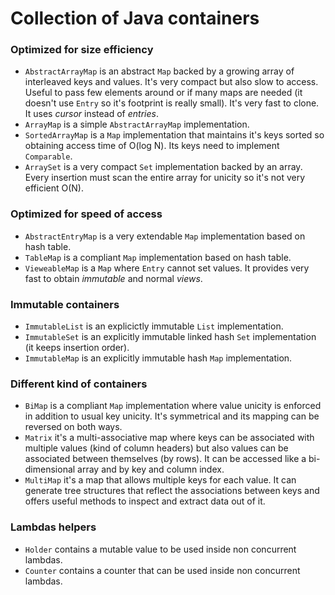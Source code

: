 # Collection of Java containers

### Optimized for size efficiency

* `AbstractArrayMap` is an abstract `Map` backed by a growing array of interleaved keys and values. It's very compact but also slow to access. Useful to pass few elements around or if many maps are needed (it doesn't use `Entry` so it's footprint is really small). It's very fast to clone. It uses _cursor_ instead of _entries_.
* `ArrayMap` is a simple `AbstractArrayMap` implementation.
* `SortedArrayMap` is a `Map` implementation that maintains it's keys sorted so obtaining access time of O(log N). Its keys need to implement `Comparable`.
* `ArraySet` is a very compact `Set` implementation backed by an array. Every insertion must scan the entire array for unicity so it's not very efficient O(N).

### Optimized for speed of access

* `AbstractEntryMap` is a very extendable `Map` implementation based on hash table.
* `TableMap` is a compliant `Map` implementation based on hash table.
* `VieweableMap` is a `Map` where `Entry` cannot set values. It provides very fast to obtain _immutable_ and normal _views_.

### Immutable containers

* `ImmutableList` is an explicictly immutable `List` implementation.
* `ImmutableSet` is an explicitly immutable linked hash `Set` implementation (it keeps insertion order).
* `ImmutableMap` is an explicitly immutable hash `Map` implementation.


### Different kind of containers

* `BiMap` is a compliant `Map` implementation where value unicity is enforced in addition to usual key unicity. It's symmetrical and its mapping can be reversed on both ways.
* `Matrix` it's a multi-associative map where keys can be associated with multiple values (kind of column headers) but also values can be associated between themselves (by rows). It can be accessed like a bi-dimensional array and by key and column index.
* `MultiMap` it's a map that allows multiple keys for each value. It can generate tree structures that reflect the associations between keys and offers useful methods to inspect and extract data out of it.

### Lambdas helpers

* `Holder` contains a mutable value to be used inside non concurrent lambdas.
* `Counter` contains a counter that can be used inside non concurrent lambdas.

